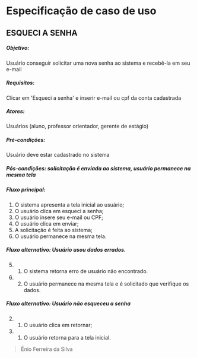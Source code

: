 # Especificação de caso de uso 
## ESQUECI A SENHA 

##### Objetivo:
Usuário conseguir solicitar uma nova senha ao sistema e recebê-la em seu e-mail 

##### Requisitos: 
Clicar em 'Esqueci a senha' e inserir e-mail ou cpf da conta cadastrada 
##### Atores:
Usuários (aluno, professor orientador, gerente de estágio) 
##### Pré-condições: 
Usuário deve estar cadastrado no sistema 
##### Pós-condições: solicitação é enviada ao sistema, usuário permanece na mesma tela 

##### Fluxo principal: 
1. O sistema apresenta a tela inicial ao usuário; 
2.  O usuário clica em esqueci a senha; 
3. O usuário insere seu e-mail ou CPF; 
4. O usuário clica em enviar; 
5. A solicitação é feita ao sistema; 
6. O usuário permanece na mesma tela. 


##### Fluxo alternativo: Usuário usou dados errados.
5. 1. O sistema retorna erro de usuário não encontrado.
5. 2. O usuário permanece na mesma tela e é solicitado que verifique os dados.


#####  Fluxo alternativo:  Usuário não esqueceu a senha
2. 1. O usuário clica em retornar; 
2. 1. O usuário retorna para a tela inicial.


>Ênio Ferreira da Silva
